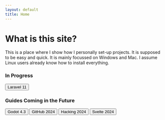 ```yaml
---
layout: default
title: Home
---
```

<h1>What is this site?</h1>
<p>This is a place where I show how I personally set-up projects. It is supposed to be easy and quick. It is mainly focussed on Windows and Mac. I assume Linux users already know how to install everything.</p>

<!-- <h3>In Completed</h3> -->

<h3>In Progress</h3>
<button>Laravel 11</button>

<h3>Guides Coming in the Future</h3>
<button>Godot 4.3</button>
<button>GitHub 2024</button>
<button>Hacking 2024</button>
<button>Svelte 2024</button>

<!-- <h3>Set-up Guides Development Environment</h3> -->
<!-- <button>Windows</button> -->
<!-- <button>Mac</button> -->
<!-- <button>Linux</button> -->


<!-- <li>Navigation</li>
<li>N00B section</li>
<li>Tools section</li>
<li>Collapseable sidebar</li>
<li>Animations</li>
<i>Folder structure: Root->Subject(Example = Laravel)->Intro->Quickstart</i> -->
